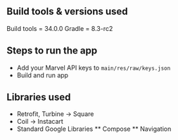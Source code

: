 ## Build tools & versions used
Build tools = 34.0.0
Gradle = 8.3-rc2

## Steps to run the app
* Add your Marvel API keys to `main/res/raw/keys.json`
* Build and run app

## Libraries used
* Retrofit, Turbine -> Square
* Coil -> Instacart
* Standard Google Libraries
** Compose
** Navigation

